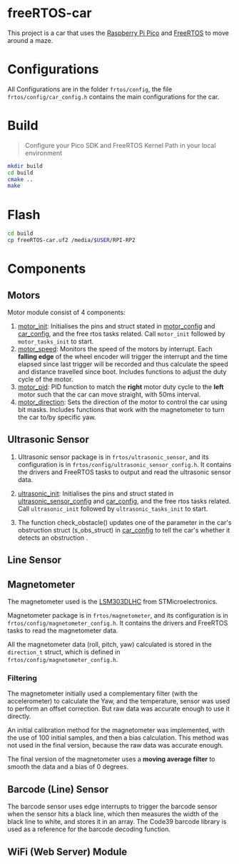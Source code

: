 # freeRTOS-car

This project is a car that uses the [Raspberry Pi Pico](https://www.raspberrypi.org/products/raspberry-pi-pico/)
and [FreeRTOS](https://www.freertos.org/) to move around a maze.

# Configurations

All Configurations are in the folder `frtos/config`, the file `frtos/config/car_config.h` contains the main
configurations for the car.

# Build

> Configure your Pico SDK and FreeRTOS Kernel Path in your local environment

```bash
mkdir build
cd build
cmake ..
make
```

# Flash

```bash
cd build
cp freeRTOS-car.uf2 /media/$USER/RPI-RP2
```

# Components
## Motors
Motor module consist of 4 components:

1. [motor_init](frtos/motor/motor_init.h): Initialises the pins and struct stated in [motor_config](frtos/config/motor_config.h) and [car_config](frtos/config/car_config.h), and the free rtos tasks related. Call `motor_init` followed by `motor_tasks_init` to start.
2. [motor_speed](frtos/motor/motor_speed.h): Monitors the speed of the motors by interrupt. Each **falling edge** of the wheel encoder will trigger the interrupt and the time elapsed since last trigger will be recorded and thus calculate the speed and distance travelled since boot. Includes functions to adjust the duty cycle of the motor.
3. [motor_pid](frtos/motor/motor_pid.h): PID function to match the **right** motor duty cycle to the **left** motor such that the car can move straight, with 50ms interval.
4. [motor_direction](frtos/motor/motor_direction.h): Sets the direction of the motor to control the car using bit masks. Includes functions that work with the magnetometer to turn the car to/by specific yaw.

## Ultrasonic Sensor
1. Ultrasonic sensor package is in `frtos/ultrasonic_sensor`, and its configuration is in `frtos/config/ultrasonic_sensor_config.h`. It contains the drivers and FreeRTOS tasks to output and read the ultrasonic sensor data.

2. [ultrasonic_init](frtos/ultrasonic_sensor/ultrasonic_init.h): Initialises the pins and struct stated in [ultrasonic_sensor_config](frtos/config/ultrasonic_sensor_config.h) and [car_config](frtos/config/car_config.h), and the free rtos tasks related. Call `ultrasonic_init` followed by `ultrasonic_tasks_init` to start.

3. The function check_obstacle() updates one of the parameter in the car's obstruction struct (s_obs_struct) in [car_config](frtos/config/car_config.h) to tell the car's whether it detects an obstruction . 

## Line Sensor

## Magnetometer

The magnetometer used is the [LSM303DLHC](https://www.st.com/resource/en/datasheet/lsm303dlhc.pdf) from STMicroelectronics.

Magnetometer package is in `frtos/magnetometer`, and its configuration is in `frtos/config/magnetometer_config.h`. It 
contains the drivers and FreeRTOS tasks to read the magnetometer data.

All the magnetometer data (roll, pitch, yaw) calculated is stored in the `direction_t` struct, which is defined in
`frtos/config/magnetometer_config.h`.

### Filtering

The magnetometer initially used a complementary filter (with the accelerometer) to calculate the Yaw, and the temperature,
sensor was used to perform an offset correction. But raw data was accurate enough to use it directly. 

An initial calibration method for the magnetometer was implemented, with the use of 100 initial samples, and then
a bias calculation. This method was not used in the final version, because the raw data was accurate enough.

The final version of the magnetometer uses a **moving average filter** to smooth the data and a bias of 0 degrees.

## Barcode (Line) Sensor

The barcode sensor uses edge interrupts to trigger the barcode sensor when the sensor hits a black line, which then measures the width of the black line to white, and stores it in an array. The Code39 barcode library is used as a reference for the barcode decoding function.

## WiFi (Web Server) Module
